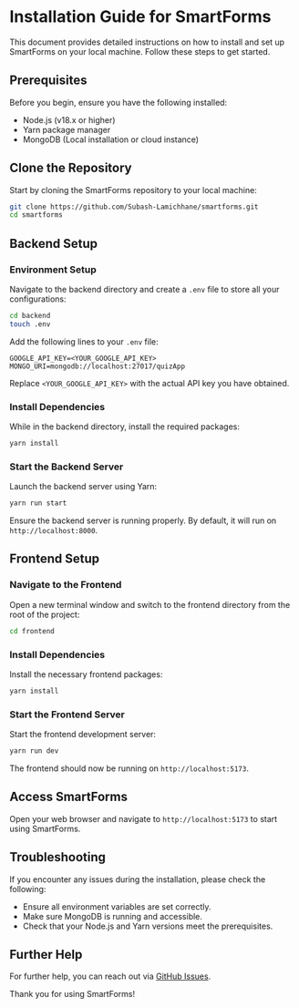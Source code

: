 # Installation Guide for SmartForms

This document provides detailed instructions on how to install and set up SmartForms on your local machine. Follow these steps to get started.

## Prerequisites

Before you begin, ensure you have the following installed:

- Node.js (v18.x or higher)
- Yarn package manager
- MongoDB (Local installation or cloud instance)

## Clone the Repository

Start by cloning the SmartForms repository to your local machine:

```bash
git clone https://github.com/Subash-Lamichhane/smartforms.git
cd smartforms
```

## Backend Setup

### Environment Setup

Navigate to the backend directory and create a `.env` file to store all your configurations:

```bash
cd backend
touch .env
```

Add the following lines to your `.env` file:

```
GOOGLE_API_KEY=<YOUR_GOOGLE_API_KEY>
MONGO_URI=mongodb://localhost:27017/quizApp
```

Replace `<YOUR_GOOGLE_API_KEY>` with the actual API key you have obtained.

### Install Dependencies

While in the backend directory, install the required packages:

```bash
yarn install
```

### Start the Backend Server

Launch the backend server using Yarn:

```bash
yarn run start
```

Ensure the backend server is running properly. By default, it will run on `http://localhost:8000`.

## Frontend Setup

### Navigate to the Frontend

Open a new terminal window and switch to the frontend directory from the root of the project:

```bash
cd frontend
```

### Install Dependencies

Install the necessary frontend packages:

```bash
yarn install
```

### Start the Frontend Server

Start the frontend development server:

```bash
yarn run dev
```

The frontend should now be running on `http://localhost:5173`.

## Access SmartForms

Open your web browser and navigate to `http://localhost:5173` to start using SmartForms.

## Troubleshooting

If you encounter any issues during the installation, please check the following:

- Ensure all environment variables are set correctly.
- Make sure MongoDB is running and accessible.
- Check that your Node.js and Yarn versions meet the prerequisites.

## Further Help

For further help, you can reach out via [GitHub Issues](https://github.com/Subash-Lamichhane/smartforms/issues).

Thank you for using SmartForms!
